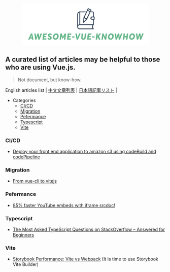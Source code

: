 <p align="center">
<img src="awesome-vue-knowhow.png"  width="400"/ />
</p>

## A curated list of articles may be helpful to those who are using Vue.js.

> Not document, but know-how.

English articles list | [中文文章列表](./README.cn.md) | [日本語記事リスト](./README.jp.md) |

- Categories
  - [CI/CD](###CI/CD)
  - [Migration](###Migration)
  - [Pefermance](###Pefermance)
  - [Typescript](###Typescript)
  - [Vite](###Vite)

### CI/CD
- [Deploy your front end application to amazon s3 using codeBuild and codePipeline](https://towardsaws.com/deploy-your-front-end-application-to-amazon-s3-using-codebuild-and-codepipeline-25c64572ffc6)

### Migration
- [From vue-cli to vitejs](https://medium.com/nerd-for-tech/from-vue-cli-to-vitejs-648d2f5e031d)

### Pefermance
- [85% faster YouTube embeds with iframe srcdoc!](https://swyxkit.netlify.app/faster-youtube-embeds)

### Typescript
- [The Most Asked TypeScript Questions on StackOverflow – Answered for Beginners](https://www.freecodecamp.org/news/the-top-stack-overflowed-typescript-questions-explained/)

### Vite
- [Storybook Performance: Vite vs Webpack](https://storybook.js.org/blog/storybook-performance-from-webpack-to-vite/) (It is time to use Storybook Vite Builder)



